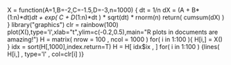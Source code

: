 X = function(A=1,B=-2,C=-1.5,D=-3,n=1000)
{
  dt = 1/n
  dX = (A + B*(1:n)*dt)*dt + exp( C + D*(1:n)*dt ) * sqrt(dt) * rnorm(n)
  return( cumsum(dX) )
}
library("graphics")
clr = rainbow(100)
plot(X(),type='l',xlab="t",ylim=c(-0.2,0.5),main="R plots in documents are amazing!")
H = matrix( nrow = 100 , ncol = 1000 )
for( i in 1:100 ){ H[i,] = X() }
idx = sort(H[,1000],index.return=T)
H = H[ idx$ix , ]
for( i in 1:100 )
  {lines( H[i,] , type='l' , col=clr[i] )}
  
